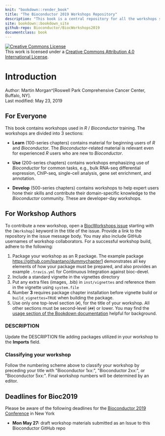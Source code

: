```yaml
---
knit: "bookdown::render_book"
title: "The Bioconductor 2019 Workshops Repository"
description: "This book is a central repository for all the workshops submitted to the Bioconductor 2019 Conference"
site: bookdown::bookdown_site
github-repo: Bioconductor/BiocWorkshops2019
documentclass: book
---
```


<a rel="license" href="http://creativecommons.org/licenses/by/4.0/"><img alt="Creative Commons License" style="border-width:0" src="https://i.creativecommons.org/l/by/4.0/88x31.png" /></a><br />This work is licensed under a <a rel="license" href="http://creativecommons.org/licenses/by/4.0/">Creative Commons Attribution 4.0 International License</a>.

# Introduction

Author:
    Martin Morgan^[Roswell Park Comprehensive Cancer Center, Buffalo, NY].
    <br/>
Last modified: May 23, 2019

## For Everyone

This book contains workshops used in _R_ / _Bioconductor_
training. The workshops are divided into 3 sections:

- **Learn** (100-series chapters) contains material for beginning
  users of _R_ and _Bioconductor_. The _Bioconductor_-related material
  is relevant even for experienced _R_ users who are new to
  _Bioconductor_.

- **Use** (200-series chapters) contains workshops emphasizing use of
  _Bioconductor_ for common tasks, e.g., bulk RNA-seq differential
  expression, ChIP-seq, single-cell analysis, gene set enrichment, and
  annotation.

- **Develop** (500-series chapters) contains workshops to help expert
  users hone their skills and contribute their domain-specific
  knowledge to the _Bioconductor_ community. These are developer-day workshops.

## For Workshop Authors

To contribute a new workshop, open a [BiocWorkshops issue][] starting with
the `[Workshop]` keyword in the title of the issue. Provide a link to the
repository in the issue message body. You may also include GitHub usernames
of workshop collaborators. For a successful workshop build, adhere to the
following:

1. Package your workshop as an R package. The example package https://github.com/lpantano/dummychapter1 demonstrates all key elements of how your package must be prepared, and also provides an example `.travis.yml` for Continuous Integration against bioc-devel.
2. Include a standard vignette in the vignettes directory
3. Put any extra files (images, .bib) in `inst/vignettes` and reference them
in the vignette using `system.file`
4. Number **3** requires package chapter installation before vignette build or
`build_vignettes=TRUE` when building the package.
5. Use only one top-level section (`#`), for the title of your workshop. All other sections must be second-level (`##`) or lower. You may find the [usage section of the Bookdown documentation](https://bookdown.org/yihui/bookdown/usage.html) helpful for background.

### DESCRIPTION

Update the DESCRIPTION file adding packages utilized in your workshop to
the **Imports** field.

### Classifying your workshop

Follow the numbering scheme above to classify your workshop by preceding your title with
"Bioconductor 1xx:", "Bioconductor 2xx:", or "Bioconductor 5xx:". Final workshop numbers will be
determined by an editor.

## Deadlines for Bioc2019

Please be aware of the following deadlines for the [Bioconductor 2019 Conference][] in New York

- **Mon May 27:** draft workshop materials submitted as an Issue to this Bioconductor GitHub repo

[BiocWorkshops issue]: https://github.com/Bioconductor/BiocWorkshops2019/issues
[Bioconductor 2019 Conference]: https://bioc2019.bioconductor.org/

